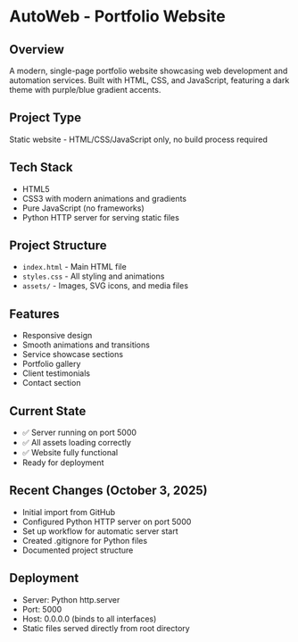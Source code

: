 # AutoWeb - Portfolio Website

## Overview
A modern, single-page portfolio website showcasing web development and automation services. Built with HTML, CSS, and JavaScript, featuring a dark theme with purple/blue gradient accents.

## Project Type
Static website - HTML/CSS/JavaScript only, no build process required

## Tech Stack
- HTML5
- CSS3 with modern animations and gradients
- Pure JavaScript (no frameworks)
- Python HTTP server for serving static files

## Project Structure
- `index.html` - Main HTML file
- `styles.css` - All styling and animations
- `assets/` - Images, SVG icons, and media files

## Features
- Responsive design
- Smooth animations and transitions
- Service showcase sections
- Portfolio gallery
- Client testimonials
- Contact section

## Current State
- ✅ Server running on port 5000
- ✅ All assets loading correctly
- ✅ Website fully functional
- Ready for deployment

## Recent Changes (October 3, 2025)
- Initial import from GitHub
- Configured Python HTTP server on port 5000
- Set up workflow for automatic server start
- Created .gitignore for Python files
- Documented project structure

## Deployment
- Server: Python http.server
- Port: 5000
- Host: 0.0.0.0 (binds to all interfaces)
- Static files served directly from root directory
